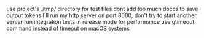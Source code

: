 use project's ./tmp/ directory for test files
dont add too much doccs to save output tokens
I'll run my http server on port 8000, don't try to start another server
run integration tests in release mode for performance
use gtimeout command instead of timeout on macOS systems